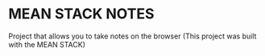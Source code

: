 # MEAN STACK NOTES
Project that allows you to take notes on the browser
(This project was built with the MEAN STACK)
